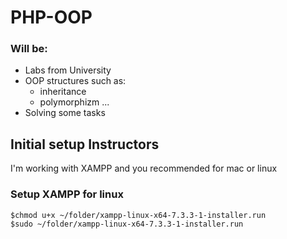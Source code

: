 # PHP-OOP
### Will be:
- Labs from University
- OOP structures such as:
  - inheritance
  - polymorphizm ...
- Solving some tasks

## Initial setup Instructors
I'm working with XAMPP and you recommended for mac or linux

### Setup XAMPP for linux 
```
$chmod u+x ~/folder/xampp-linux-x64-7.3.3-1-installer.run
$sudo ~/folder/xampp-linux-x64-7.3.3-1-installer.run
```

